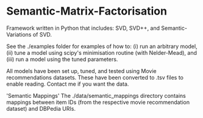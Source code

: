 # Semantic-Matrix-Factorisation

Framework written in Python that includes: SVD, SVD++, and Semantic-Variations of SVD.

See the ./examples folder for examples of how to: (i) run an arbitrary model, (ii) tune a model using scipy's minimisation routine (with Nelder-Mead), and (iii) run a model using the tuned parameters.

All models have been set up, tuned, and tested using Movie recommendations datasets. These have been converted to .tsv files to enable reading. Contact me if you want the data.

'Semantic Mappings'
The ./data/semantic_mappings directory contains mappings between item IDs (from the respective movie recommendation dataset) and DBPedia URIs.
